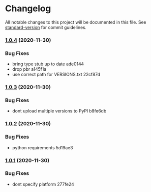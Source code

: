 # Changelog

All notable changes to this project will be documented in this file. See [standard-version](https://github.com/conventional-changelog/standard-version) for commit guidelines.

### [1.0.4](///compare/v1.0.3...v1.0.4) (2020-11-30)


### Bug Fixes

* bring type stub up to date ade0144
* drop pbr a145f1a
* use correct path for VERSIONS.txt 22cf87d

### [1.0.3](///compare/v1.0.2...v1.0.3) (2020-11-30)


### Bug Fixes

* dont upload multiple versions to PyPI b8fe6db

### [1.0.2](///compare/v1.0.1...v1.0.2) (2020-11-30)


### Bug Fixes

* python requirements 5d19ae3

### [1.0.1](///compare/v1.0.0...v1.0.1) (2020-11-30)


### Bug Fixes

* dont specify platform 277fe24
